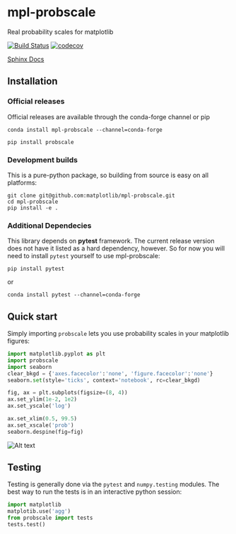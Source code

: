# mpl-probscale
Real probability scales for matplotlib

[![Build Status](https://travis-ci.org/matplotlib/mpl-probscale.svg)](https://travis-ci.org/matplotlib/mpl-probscale)
[![codecov](https://codecov.io/gh/matplotlib/mpl-probscale/branch/master/graph/badge.svg)](https://codecov.io/gh/matplotlib/mpl-probscale)

[Sphinx Docs](http://matplotlib.org/mpl-probscale/)

## Installation

### Official releases

Official releases are available through the conda-forge channel or pip

`conda install mpl-probscale --channel=conda-forge`

`pip install probscale`

### Development builds

This is a pure-python package, so building from source is easy on all platforms:

```
git clone git@github.com:matplotlib/mpl-probscale.git
cd mpl-probscale
pip install -e .
```

### Additional Dependecies

This library depends on **pytest** framework.
The current release version does not have it listed as a hard dependency, however.
So for now you will need to install ``pytest`` yourself to use mpl-probscale:

`pip install pytest`

or 

`conda install pytest --channel=conda-forge`


## Quick start

Simply importing `probscale` lets you use probability scales in your matplotlib figures:

```python
import matplotlib.pyplot as plt
import probscale
import seaborn
clear_bkgd = {'axes.facecolor':'none', 'figure.facecolor':'none'}
seaborn.set(style='ticks', context='notebook', rc=clear_bkgd)

fig, ax = plt.subplots(figsize=(8, 4))
ax.set_ylim(1e-2, 1e2)
ax.set_yscale('log')

ax.set_xlim(0.5, 99.5)
ax.set_xscale('prob')
seaborn.despine(fig=fig)
```

![Alt text](docs/img/example.png "Example axes")

## Testing

Testing is generally done via the ``pytest`` and ``numpy.testing`` modules.
The best way to run the tests is in an interactive python session:

```python
import matplotlib
matplotib.use('agg')
from probscale import tests
tests.test()
```

